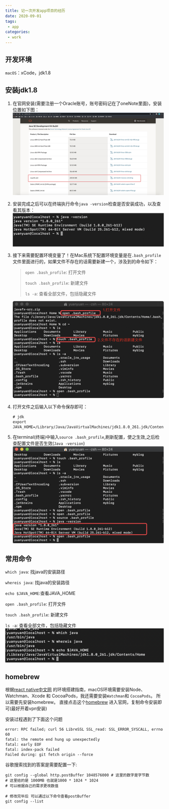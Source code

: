 ```yaml
---
title: 记一次开发app项目的经历
date: 2020-09-01
tags:
 - app        
categories: 
 - work
---
```

## 开发环境

`macOS`：xCode，jdk1.8

## 安装jdk1.8

1. 在官网安装(需要注册一个Oracle账号，账号密码记在了oneNote里面)，安装位置如下图：
![jdk官网](../../images/jdk.png)
2. 安装完成之后可以在终端执行命令`java -version`检查是否安装成功，以及查看其版本：
![version](../../images/check.png)
3. 接下来需要配置环境变量了！在Mac系统下配置环境变量是在`.bash_profile`文件里面进行的，如果文件不存在的话需要新建一个，涉及到的命令如下：

    > `open .bash_profile`: 打开文件
    >
    > `touch .bash_profile`: 新建文件
    >
    > `ls -a`: 查看全部文件，包括隐藏文件
    
    ![open](../../images/open.png)
4. 打开文件之后输入以下命令保存即可：
    ```
    # jdk
    export JAVA_HOME=/Library/Java/JavaVirtualMachines/jdk1.8.0_261.jdk/Contents/Home
    ```
5. 在terminal(终端)中输入`source .bash_profile`,刷新配置，使之生效,之后检查配置文件是否生效(`Java -version`)
    ![file](../../images/file.png)
## 常用命令
`which java`: 找java的安装路径

`whereis java`: 找java的安装路径

`echo $JAVA_HOME`:查看JAVA_HOME

`open .bash_profile`: 打开文件

`touch .bash_profile`: 新建文件

`ls -a`: 查看全部文件，包括隐藏文件
![命令](../../images/code.png)

## homebrew
根据[react native中文网](https://reactnative.cn/docs/getting-started.html) 的环境搭建指南，macOS环境需要安装Node、Watchman、Xcode 和 CocoaPods，我还需要安装`Watchman`和 `CocoaPods`。
所以需要先安装homebrew。
直接点击这个[homebrew](https://brew.sh/) 进入官网，复制命令安装即可(最好开着vpn安装)

安装过程遇到了下面这个问题
```
error: RPC failed; curl 56 LibreSSL SSL_read: SSL_ERROR_SYSCALL, errno 60
fatal: the remote end hung up unexpectedly
fatal: early EOF
fatal: index-pack failed
Failed during: git fetch origin --force
```
谷歌搜索找到的答案是需要配置一下:

```
git config --global http.postBuffer 1048576000 # 这里的数字是字节数 
# 这里给的是 1000MB 也就是1000 * 1024 * 1024
# 可以根据自己的需求更改数值

# 修改完毕后 可以通过以下命令查看postBuffer
git config --list
```